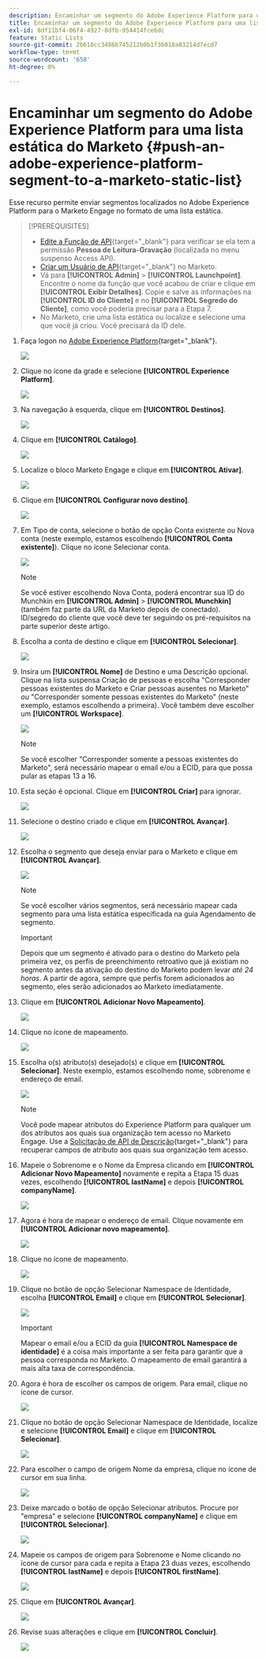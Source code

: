 ```yaml
---
description: Encaminhar um segmento do Adobe Experience Platform para uma lista estática do Marketo - Documentação do Marketo - Documentação do produto
title: Encaminhar um segmento do Adobe Experience Platform para uma lista estática do Marketo
exl-id: 8df11bf4-06f4-4927-8dfb-954414fce6dc
feature: Static Lists
source-git-commit: 2b610cc3486b745212b0b1f36018a83214d7ecd7
workflow-type: tm+mt
source-wordcount: '658'
ht-degree: 0%

---
```


# Encaminhar um segmento do Adobe Experience Platform para uma lista estática do Marketo {#push-an-adobe-experience-platform-segment-to-a-marketo-static-list}

Esse recurso permite enviar segmentos localizados no Adobe Experience Platform para o Marketo Engage no formato de uma lista estática.

>[!PREREQUISITES]
>
>* [Edite a Função de API](/help/marketo/product-docs/administration/users-and-roles/create-delete-edit-and-change-a-user-role.md#edit-an-existing-role){target="_blank"} para verificar se ela tem a permissão **Pessoa de Leitura-Gravação** (localizada no menu suspenso Access API).
>* [Criar um Usuário de API](/help/marketo/product-docs/administration/users-and-roles/create-an-api-only-user.md){target="_blank"} no Marketo.
>* Vá para **[!UICONTROL Admin]** > **[!UICONTROL Launchpoint]**. Encontre o nome da função que você acabou de criar e clique em **[!UICONTROL Exibir Detalhes]**. Copie e salve as informações na **[!UICONTROL ID do Cliente]** e no **[!UICONTROL Segredo do Cliente]**, como você poderia precisar para a Etapa 7.
>* No Marketo, crie uma lista estática ou localize e selecione uma que você já criou. Você precisará da ID dele.

1. Faça logon no [Adobe Experience Platform](https://experience.adobe.com/){target="_blank"}.

   ![](assets/push-an-adobe-experience-platform-segment-1.png)

1. Clique no ícone da grade e selecione **[!UICONTROL Experience Platform]**.

   ![](assets/push-an-adobe-experience-platform-segment-2.png)

1. Na navegação à esquerda, clique em **[!UICONTROL Destinos]**.

   ![](assets/push-an-adobe-experience-platform-segment-3.png)

1. Clique em **[!UICONTROL Catálogo]**.

   ![](assets/push-an-adobe-experience-platform-segment-4.png)

1. Localize o bloco Marketo Engage e clique em **[!UICONTROL Ativar]**.

   ![](assets/push-an-adobe-experience-platform-segment-5.png)

1. Clique em **[!UICONTROL Configurar novo destino]**.

   ![](assets/push-an-adobe-experience-platform-segment-6.png)


1. Em Tipo de conta, selecione o botão de opção Conta existente ou Nova conta (neste exemplo, estamos escolhendo **[!UICONTROL Conta existente]**). Clique no ícone Selecionar conta.

   ![](assets/push-an-adobe-experience-platform-segment-7.png)

   >[!NOTE]
   >
   >Se você estiver escolhendo Nova Conta, poderá encontrar sua ID do Munchkin em **[!UICONTROL Admin]** > **[!UICONTROL Munchkin]** (também faz parte da URL da Marketo depois de conectado). ID/segredo do cliente que você deve ter seguindo os pré-requisitos na parte superior deste artigo.

1. Escolha a conta de destino e clique em **[!UICONTROL Selecionar]**.

   ![](assets/push-an-adobe-experience-platform-segment-8.png)

1. Insira um **[!UICONTROL Nome]** de Destino e uma Descrição opcional. Clique na lista suspensa Criação de pessoas e escolha &quot;Corresponder pessoas existentes do Marketo e Criar pessoas ausentes no Marketo&quot; _ou_ &quot;Corresponder somente pessoas existentes do Marketo&quot; (neste exemplo, estamos escolhendo a primeira). Você também deve escolher um **[!UICONTROL Workspace]**.

   ![](assets/push-an-adobe-experience-platform-segment-9.png)

   >[!NOTE]
   >
   >Se você escolher &quot;Corresponder somente a pessoas existentes do Marketo&quot;, será necessário mapear o email e/ou a ECID, para que possa pular as etapas 13 a 16.

1. Esta seção é opcional. Clique em **[!UICONTROL Criar]** para ignorar.

   ![](assets/push-an-adobe-experience-platform-segment-10.png)

1. Selecione o destino criado e clique em **[!UICONTROL Avançar]**.

   ![](assets/push-an-adobe-experience-platform-segment-11.png)

1. Escolha o segmento que deseja enviar para o Marketo e clique em **[!UICONTROL Avançar]**.

   ![](assets/push-an-adobe-experience-platform-segment-12.png)

   >[!NOTE]
   >
   >Se você escolher vários segmentos, será necessário mapear cada segmento para uma lista estática especificada na guia Agendamento de segmento.

   >[!IMPORTANT]
   >
   >Depois que um segmento é ativado para o destino do Marketo pela primeira vez, os perfis de preenchimento retroativo que já existiam no segmento antes da ativação do destino do Marketo podem levar _até 24 horas_. A partir de agora, sempre que perfis forem adicionados ao segmento, eles serão adicionados ao Marketo imediatamente.

1. Clique em **[!UICONTROL Adicionar Novo Mapeamento]**.

   ![](assets/push-an-adobe-experience-platform-segment-13.png)

1. Clique no ícone de mapeamento.

   ![](assets/push-an-adobe-experience-platform-segment-14.png)

1. Escolha o(s) atributo(s) desejado(s) e clique em **[!UICONTROL Selecionar]**. Neste exemplo, estamos escolhendo nome, sobrenome e endereço de email.

   ![](assets/push-an-adobe-experience-platform-segment-15.png)

   >[!NOTE]
   >
   >Você pode mapear atributos do Experience Platform para qualquer um dos atributos aos quais sua organização tem acesso no Marketo Engage. Use a [Solicitação de API de Descrição](https://experienceleague.adobe.com/en/docs/marketo-developer/marketo/rest/lead-database/lead-database#describe){target="_blank"} para recuperar campos de atributo aos quais sua organização tem acesso.

1. Mapeie o Sobrenome e o Nome da Empresa clicando em **[!UICONTROL Adicionar Novo Mapeamento]** novamente e repita a Etapa 15 duas vezes, escolhendo **[!UICONTROL lastName]** e depois **[!UICONTROL companyName]**.

   ![](assets/push-an-adobe-experience-platform-segment-16.png)

1. Agora é hora de mapear o endereço de email. Clique novamente em **[!UICONTROL Adicionar novo mapeamento]**.

   ![](assets/push-an-adobe-experience-platform-segment-17.png)

1. Clique no ícone de mapeamento.

   ![](assets/push-an-adobe-experience-platform-segment-18.png)

1. Clique no botão de opção Selecionar Namespace de Identidade, escolha **[!UICONTROL Email]** e clique em **[!UICONTROL Selecionar]**.

   ![](assets/push-an-adobe-experience-platform-segment-19.png)

   >[!IMPORTANT]
   >
   >Mapear o email e/ou a ECID da guia **[!UICONTROL Namespace de identidade]** é a coisa mais importante a ser feita para garantir que a pessoa corresponda no Marketo. O mapeamento de email garantirá a mais alta taxa de correspondência.

1. Agora é hora de escolher os campos de origem. Para email, clique no ícone de cursor.

   ![](assets/push-an-adobe-experience-platform-segment-20.png)

1. Clique no botão de opção Selecionar Namespace de Identidade, localize e selecione **[!UICONTROL Email]** e clique em **[!UICONTROL Selecionar]**.

   ![](assets/push-an-adobe-experience-platform-segment-21.png)

1. Para escolher o campo de origem Nome da empresa, clique no ícone de cursor em sua linha.

   ![](assets/push-an-adobe-experience-platform-segment-22.png)

1. Deixe marcado o botão de opção Selecionar atributos. Procure por &quot;empresa&quot; e selecione **[!UICONTROL companyName]** e clique em **[!UICONTROL Selecionar]**.

   ![](assets/push-an-adobe-experience-platform-segment-23.png)

1. Mapeie os campos de origem para Sobrenome e Nome clicando no ícone de cursor para cada e repita a Etapa 23 duas vezes, escolhendo **[!UICONTROL lastName]** e depois **[!UICONTROL firstName]**.

   ![](assets/push-an-adobe-experience-platform-segment-24.png)

1. Clique em **[!UICONTROL Avançar]**.

   ![](assets/push-an-adobe-experience-platform-segment-25.png)

1. Revise suas alterações e clique em **[!UICONTROL Concluir]**.

   ![](assets/push-an-adobe-experience-platform-segment-26.png)
